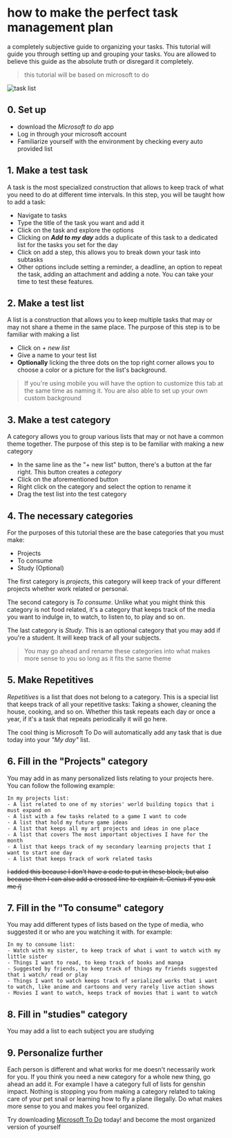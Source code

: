 # how to make the perfect task management plan

a completely subjective guide to organizing your tasks. This tutorial will guide you through setting up and grouping your tasks. You are allowed to believe this guide as the absolute truth or disregard it completely.

> this tutorial will be based on microsoft to do

![task list](https://plus.unsplash.com/premium_photo-1683309568772-57011d6c1b7b?q=80&w=2670&auto=format&fit=crop&ixlib=rb-4.0.3&ixid=M3wxMjA3fDB8MHxwaG90by1wYWdlfHx8fGVufDB8fHx8fA%3D%3D)

## 0. Set up

- download the *Microsoft to do* app
- Log in through your microsoft account
- Familiarize yourself with the environment by checking every auto provided list

## 1. Make a test task
A task is the most specialized construction that allows to keep track of what you need to do at different time intervals. In this step, you will be taught how to add a task:
- Navigate to tasks
- Type the title of the task you want and add it
- Click on the task and explore the options
- Clicking on ***Add to my day*** adds a duplicate of this task to a dedicated list for the tasks you set for the day
- Click on add a step, this allows you to break down your task into subtasks
- Other options include setting a reminder, a deadline, an option to repeat the task, adding an attachment and adding a note. You can take your time to test these features.

## 2. Make a test list
A list is a construction that allows you to keep multiple tasks that may or may not share a theme in the same place. The purpose of this step is to be familiar with making a list

- Click on *+ new list*
- Give a name to your test list
- **Optionally**  licking the three dots on the top right corner allows you to choose a color or a picture for the list's background.
> If you're using mobile you will have the option to customize this tab at the same time as naming it. You are also able to set up your own custom background

## 3. Make a test category
A category allows you to group various lists that may or not have a common theme together. The purpose of this step is to be familiar with making a new category

- In the same line as the "+ new list" button, there's a button at the far right. This button creates a *category*
- Click on the aforementioned button
- Right click on the category and select the option to rename it
- Drag the test list into the test category

## 4. The necessary categories
For the purposes of this tutorial these are the base categories that you must make:

- Projects
- To consume
- Study (Optional)

The first category is *projects*, this  category will keep track of your different projects whether work related or personal.

The second category is *To consume*. Unlike what you might think this category is not food related, it's a category that keeps track of the media you want to indulge in, to watch, to listen to, to play and so on.

The last category is *Study*. This is an optional category that you may add if you're a student. It will keep track of all your subjects.

> You may go ahead and rename these categories into what makes more sense to you so long as it fits the same theme


## 5. Make Repetitives
*Repetitives* is a list that does not belong to a category. This is a special list that keeps track of all your repetitive tasks: Taking a shower, cleaning the house, cooking, and so on. Whether this task repeats each day or once a year, if it's a task that repeats periodically it will go here.

The cool thing is Microsoft To Do will automatically add any task that is due today into your *"My day"* list.

## 6. Fill in the "Projects" category
You may add in as many personalized lists relating to your projects here. You can follow the following example:
```
In my projects list:
- A list related to one of my stories' world building topics that i must expand on
- A list with a few tasks related to a game I want to code
- A list that hold my future game ideas
- A list that keeps all my art projects and ideas in one place
- A list that covers The most important objectives I have for the month
- A list that keeps track of my secondary learning projects that I want to start one day
- A list that keeps track of work related tasks
```

~~I added this because I don't have a code to put in these block, but also because then I can also add a crossed line to explain it. Genius if you ask me /j~~

## 7. Fill in the "To consume" category
You may add different types of lists based on the type of media, who suggested it or who are you watching it with. for example:
```
In my to consume list:
- Watch with my sister, to keep track of what i want to watch with my little sister
- Things I want to read, to keep track of books and manga
- Suggested by friends, to keep track of things my friends suggested that i watch/ read or play
- Things I want to watch keeps track of serialized works that i want to watch, like anime and cartoons and very rarely live action shows
- Movies I want to watch, keeps track of movies that i want to watch
```

## 8. Fill in "studies" category
You may add a list to each subject you are studying

## 9. Personalize further
Each person is different and what works for me doesn't necessarily work for you. If you think you need a new category for a whole new thing, go ahead an add it. For example I have a category full of lists for genshin impact. Nothing is stopping you from making a category related to taking care of your pet snail or learning how to fly a plane illegally. Do what makes more sense to you and makes you feel organized.

Try downloading [Microsoft To Do](https://play.google.com/store/apps/details?id=com.microsoft.todos&hl=en) today! and become the most organized version of yourself